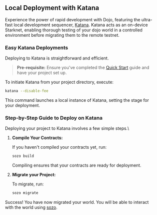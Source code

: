 ## Local Deployment with Katana

Experience the power of rapid development with Dojo, featuring the ultra-fast local development sequencer, [Katana](/toolchain/katana). Katana acts as an on-device Starknet, enabling thorough testing of your dojo world in a controlled environment before migrating them to the remote testnet.

### Easy Katana Deployments

Deploying to Katana is straightforward and efficient.

> **Pre-requisite:** Ensure you've completed the [Quick Start](/getting-started.mdx) guide and have your project set up.

To initiate Katana from your project directory, execute:

```bash
katana --disable-fee
```

This command launches a local instance of Katana, setting the stage for your deployment.

### Step-by-Step Guide to Deploy on Katana

Deploying your project to Katana involves a few simple steps.\

1. **Compile Your Contracts:**

    If you haven't compiled your contracts yet, run:

    ```bash
    sozo build
    ```

    Compiling ensures that your contracts are ready for deployment.

2. **Migrate your Project:**

    To migrate, run:

    ```bash
    sozo migrate
    ```

Success! You have now migrated your world. You will be able to interact with the world using [sozo](/toolchain/sozo).
